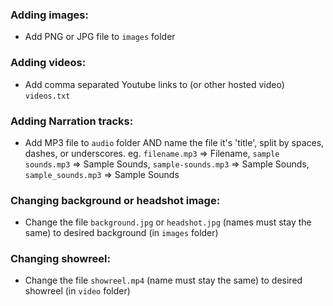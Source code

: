 ### Adding images:
* Add PNG or JPG file to `images` folder

### Adding videos:
* Add comma separated Youtube links to (or other hosted video) `videos.txt`

### Adding Narration tracks:
* Add MP3 file to `audio` folder AND name the file it's 'title', split by spaces, dashes, or underscores. eg. `filename.mp3` => Filename, `sample sounds.mp3` => Sample Sounds, `sample-sounds.mp3` => Sample Sounds, `sample_sounds.mp3` => Sample Sounds

### Changing background or headshot image:
* Change the file `background.jpg` or `headshot.jpg` (names must stay the same) to desired background (in `images` folder)

### Changing showreel:
* Change the file `showreel.mp4` (name must stay the same) to desired showreel (in `video` folder)
